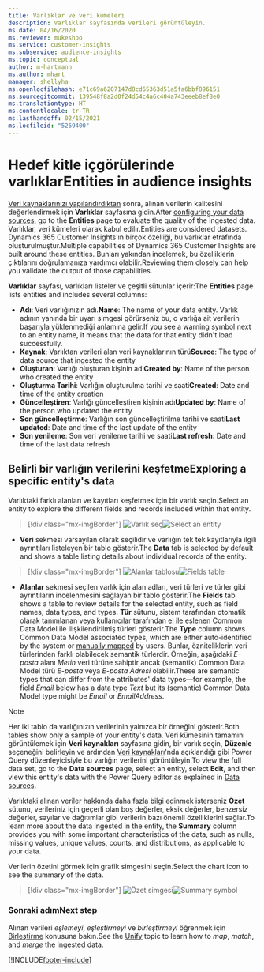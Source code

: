 ```yaml
---
title: Varlıklar ve veri kümeleri
description: Varlıklar sayfasında verileri görüntüleyin.
ms.date: 04/16/2020
ms.reviewer: mukeshpo
ms.service: customer-insights
ms.subservice: audience-insights
ms.topic: conceptual
author: m-hartmann
ms.author: mhart
manager: shellyha
ms.openlocfilehash: e71c69a6207147d8cd65363d51a5fa6bbf896151
ms.sourcegitcommit: 139548f8a2d0f24d54c4a6c404a743eeeb8ef8e0
ms.translationtype: HT
ms.contentlocale: tr-TR
ms.lasthandoff: 02/15/2021
ms.locfileid: "5269400"
---
```

# <a name="entities-in-audience-insights"></a><span data-ttu-id="7d292-103">Hedef kitle içgörülerinde varlıklar</span><span class="sxs-lookup"><span data-stu-id="7d292-103">Entities in audience insights</span></span>

<span data-ttu-id="7d292-104">[Veri kaynaklarınızı yapılandırdıktan](data-sources.md) sonra, alınan verilerin kalitesini değerlendirmek için **Varlıklar** sayfasına gidin.</span><span class="sxs-lookup"><span data-stu-id="7d292-104">After [configuring your data sources](data-sources.md), go to the **Entities** page to evaluate the quality of the ingested data.</span></span> <span data-ttu-id="7d292-105">Varlıklar, veri kümeleri olarak kabul edilir.</span><span class="sxs-lookup"><span data-stu-id="7d292-105">Entities are considered datasets.</span></span> <span data-ttu-id="7d292-106">Dynamics 365 Customer Insights'ın birçok özelliği, bu varlıklar etrafında oluşturulmuştur.</span><span class="sxs-lookup"><span data-stu-id="7d292-106">Multiple capabilities of Dynamics 365 Customer Insights are built around these entities.</span></span> <span data-ttu-id="7d292-107">Bunları yakından incelemek, bu özelliklerin çıktılarını doğrulamanıza yardımcı olabilir.</span><span class="sxs-lookup"><span data-stu-id="7d292-107">Reviewing them closely can help you validate the output of those capabilities.</span></span>

<span data-ttu-id="7d292-108">**Varlıklar** sayfası, varlıkları listeler ve çeşitli sütunlar içerir:</span><span class="sxs-lookup"><span data-stu-id="7d292-108">The **Entities** page lists entities and includes several columns:</span></span>

- <span data-ttu-id="7d292-109">**Adı**: Veri varlığınızın adı.</span><span class="sxs-lookup"><span data-stu-id="7d292-109">**Name**: The name of your data entity.</span></span> <span data-ttu-id="7d292-110">Varlık adının yanında bir uyarı simgesi görürseniz bu, o varlığa ait verilerin başarıyla yüklenmediği anlamına gelir.</span><span class="sxs-lookup"><span data-stu-id="7d292-110">If you see a warning symbol next to an entity name, it means that the data for that entity didn't load successfully.</span></span>
- <span data-ttu-id="7d292-111">**Kaynak**: Varlıktan verileri alan veri kaynaklarının türü</span><span class="sxs-lookup"><span data-stu-id="7d292-111">**Source**: The type of data source that ingested the entity</span></span>
- <span data-ttu-id="7d292-112">**Oluşturan**: Varlığı oluşturan kişinin adı</span><span class="sxs-lookup"><span data-stu-id="7d292-112">**Created by**: Name of the person who created the entity</span></span>
- <span data-ttu-id="7d292-113">**Oluşturma Tarihi**: Varlığın oluşturulma tarihi ve saati</span><span class="sxs-lookup"><span data-stu-id="7d292-113">**Created**: Date and time of the entity creation</span></span>
- <span data-ttu-id="7d292-114">**Güncelleştiren**: Varlığı güncelleştiren kişinin adı</span><span class="sxs-lookup"><span data-stu-id="7d292-114">**Updated by**: Name of the person who updated the entity</span></span>
- <span data-ttu-id="7d292-115">**Son güncelleştirme**: Varlığın son güncelleştirilme tarihi ve saati</span><span class="sxs-lookup"><span data-stu-id="7d292-115">**Last updated**: Date and time of the last update of the entity</span></span>
- <span data-ttu-id="7d292-116">**Son yenileme**: Son veri yenileme tarihi ve saati</span><span class="sxs-lookup"><span data-stu-id="7d292-116">**Last refresh**: Date and time of the last data refresh</span></span>

## <a name="exploring-a-specific-entitys-data"></a><span data-ttu-id="7d292-117">Belirli bir varlığın verilerini keşfetme</span><span class="sxs-lookup"><span data-stu-id="7d292-117">Exploring a specific entity's data</span></span>

<span data-ttu-id="7d292-118">Varlıktaki farklı alanları ve kayıtları keşfetmek için bir varlık seçin.</span><span class="sxs-lookup"><span data-stu-id="7d292-118">Select an entity to explore the different fields and records included within that entity.</span></span>

> [!div class="mx-imgBorder"]
> <span data-ttu-id="7d292-119">![Varlık seç](media/data-manager-entities-data.png "Varlık seç")</span><span class="sxs-lookup"><span data-stu-id="7d292-119">![Select an entity](media/data-manager-entities-data.png "Select an entity")</span></span>

- <span data-ttu-id="7d292-120">**Veri** sekmesi varsayılan olarak seçilidir ve varlığın tek tek kayıtlarıyla ilgili ayrıntıları listeleyen bir tablo gösterir.</span><span class="sxs-lookup"><span data-stu-id="7d292-120">The **Data** tab is selected by default and shows a table listing details about individual records of the entity.</span></span>

> [!div class="mx-imgBorder"]
> <span data-ttu-id="7d292-121">![Alanlar tablosu](media/data-manager-entities-fields.PNG "Alanlar tablosu")</span><span class="sxs-lookup"><span data-stu-id="7d292-121">![Fields table](media/data-manager-entities-fields.PNG "Fields table")</span></span>

- <span data-ttu-id="7d292-122">**Alanlar** sekmesi seçilen varlık için alan adları, veri türleri ve türler gibi ayrıntıların incelenmesini sağlayan bir tablo gösterir.</span><span class="sxs-lookup"><span data-stu-id="7d292-122">The **Fields** tab shows a table to review details for the selected entity, such as field names, data types, and types.</span></span> <span data-ttu-id="7d292-123">**Tür** sütunu, sistem tarafından otomatik olarak tanımlanan veya kullanıcılar tarafından [el ile eşlenen](map-entities.md) Common Data Model ile ilişkilendirilmiş türleri gösterir.</span><span class="sxs-lookup"><span data-stu-id="7d292-123">The **Type** column shows Common Data Model associated types, which are either auto-identified by the system or [manually mapped](map-entities.md) by users.</span></span> <span data-ttu-id="7d292-124">Bunlar, özniteliklerin veri türlerinden farklı olabilecek semantik türlerdir. Örneğin, aşağıdaki *E-posta* alanı *Metin* veri türüne sahiptir ancak (semantik) Common Data Model türü *E-posta* veya *E-posta Adresi* olabilir.</span><span class="sxs-lookup"><span data-stu-id="7d292-124">These are semantic types that can differ from the attributes' data types—for example, the field *Email* below has a data type *Text* but its (semantic) Common Data Model type might be *Email* or *EmailAddress*.</span></span>

> [!NOTE]
> <span data-ttu-id="7d292-125">Her iki tablo da varlığınızın verilerinin yalnızca bir örneğini gösterir.</span><span class="sxs-lookup"><span data-stu-id="7d292-125">Both tables show only a sample of your entity's data.</span></span> <span data-ttu-id="7d292-126">Veri kümesinin tamamını görüntülemek için **Veri kaynakları** sayfasına gidin, bir varlık seçin, **Düzenle** seçeneğini belirleyin ve ardından [Veri kaynakları](data-sources.md)'nda açıklandığı gibi Power Query düzenleyicisiyle bu varlığın verilerini görüntüleyin.</span><span class="sxs-lookup"><span data-stu-id="7d292-126">To view the full data set, go to the **Data sources** page, select an entity, select **Edit**, and then view this entity's data with the Power Query editor as explained in [Data sources](data-sources.md).</span></span>

<span data-ttu-id="7d292-127">Varlıktaki alınan veriler hakkında daha fazla bilgi edinmek isterseniz **Özet** sütunu, verileriniz için geçerli olan boş değerler, eksik değerler, benzersiz değerler, sayılar ve dağıtımlar gibi verilerin bazı önemli özelliklerini sağlar.</span><span class="sxs-lookup"><span data-stu-id="7d292-127">To learn more about the data ingested in the entity, the **Summary** column provides you with some important characteristics of the data, such as nulls, missing values, unique values, counts, and distributions, as applicable to your data.</span></span>

<span data-ttu-id="7d292-128">Verilerin özetini görmek için grafik simgesini seçin.</span><span class="sxs-lookup"><span data-stu-id="7d292-128">Select the chart icon to see the summary of the data.</span></span>

> [!div class="mx-imgBorder"]
> <span data-ttu-id="7d292-129">![Özet simgesi](media/data-manager-entities-summary.png "Veri özeti tablosu")</span><span class="sxs-lookup"><span data-stu-id="7d292-129">![Summary symbol](media/data-manager-entities-summary.png "Data summary table")</span></span>

### <a name="next-step"></a><span data-ttu-id="7d292-130">Sonraki adım</span><span class="sxs-lookup"><span data-stu-id="7d292-130">Next step</span></span>

<span data-ttu-id="7d292-131">Alınan verileri *eşlemeyi*, *eşleştirmeyi* ve *birleştirmeyi* öğrenmek için [Birleştirme](data-unification.md) konusuna bakın.</span><span class="sxs-lookup"><span data-stu-id="7d292-131">See the [Unify](data-unification.md) topic to learn how to *map*, *match*, and *merge* the ingested data.</span></span>


[!INCLUDE[footer-include](../includes/footer-banner.md)]